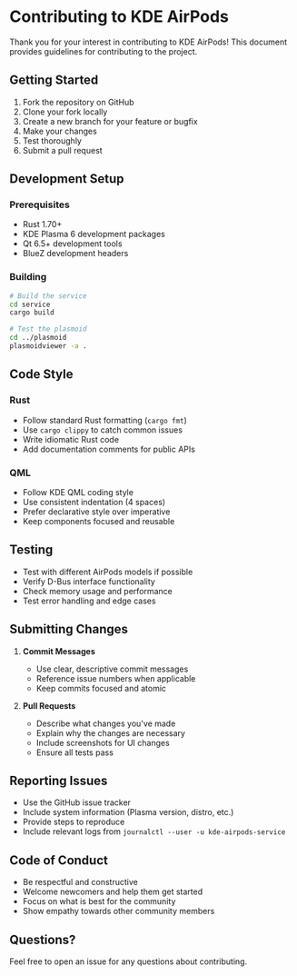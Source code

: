# Contributing to KDE AirPods

Thank you for your interest in contributing to KDE AirPods! This document provides guidelines for contributing to the project.

## Getting Started

1. Fork the repository on GitHub
2. Clone your fork locally
3. Create a new branch for your feature or bugfix
4. Make your changes
5. Test thoroughly
6. Submit a pull request

## Development Setup

### Prerequisites
- Rust 1.70+
- KDE Plasma 6 development packages
- Qt 6.5+ development tools
- BlueZ development headers

### Building
```bash
# Build the service
cd service
cargo build

# Test the plasmoid
cd ../plasmoid
plasmoidviewer -a .
```

## Code Style

### Rust
- Follow standard Rust formatting (`cargo fmt`)
- Use `cargo clippy` to catch common issues
- Write idiomatic Rust code
- Add documentation comments for public APIs

### QML
- Follow KDE QML coding style
- Use consistent indentation (4 spaces)
- Prefer declarative style over imperative
- Keep components focused and reusable

## Testing

- Test with different AirPods models if possible
- Verify D-Bus interface functionality
- Check memory usage and performance
- Test error handling and edge cases

## Submitting Changes

1. **Commit Messages**
   - Use clear, descriptive commit messages
   - Reference issue numbers when applicable
   - Keep commits focused and atomic

2. **Pull Requests**
   - Describe what changes you've made
   - Explain why the changes are necessary
   - Include screenshots for UI changes
   - Ensure all tests pass

## Reporting Issues

- Use the GitHub issue tracker
- Include system information (Plasma version, distro, etc.)
- Provide steps to reproduce
- Include relevant logs from `journalctl --user -u kde-airpods-service`

## Code of Conduct

- Be respectful and constructive
- Welcome newcomers and help them get started
- Focus on what is best for the community
- Show empathy towards other community members

## Questions?

Feel free to open an issue for any questions about contributing.